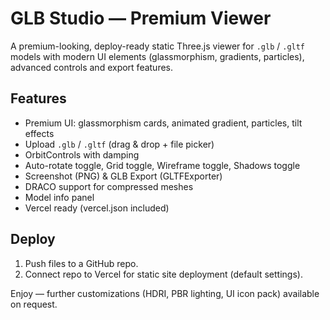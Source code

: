 # GLB Studio — Premium Viewer

A premium-looking, deploy-ready static Three.js viewer for `.glb` / `.gltf` models with modern UI elements (glassmorphism, gradients, particles), advanced controls and export features.

## Features
- Premium UI: glassmorphism cards, animated gradient, particles, tilt effects
- Upload `.glb` / `.gltf` (drag & drop + file picker)
- OrbitControls with damping
- Auto-rotate toggle, Grid toggle, Wireframe toggle, Shadows toggle
- Screenshot (PNG) & GLB Export (GLTFExporter)
- DRACO support for compressed meshes
- Model info panel
- Vercel ready (vercel.json included)

## Deploy
1. Push files to a GitHub repo.
2. Connect repo to Vercel for static site deployment (default settings).

Enjoy — further customizations (HDRI, PBR lighting, UI icon pack) available on request.
